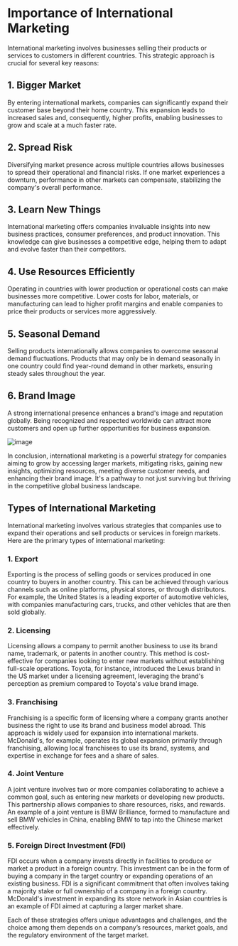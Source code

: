 # Importance of International Marketing

International marketing involves businesses selling their products or services to customers in different countries. This strategic approach is crucial for several key reasons:

## 1. Bigger Market
By entering international markets, companies can significantly expand their customer base beyond their home country. This expansion leads to increased sales and, consequently, higher profits, enabling businesses to grow and scale at a much faster rate.

## 2. Spread Risk
Diversifying market presence across multiple countries allows businesses to spread their operational and financial risks. If one market experiences a downturn, performance in other markets can compensate, stabilizing the company's overall performance.

## 3. Learn New Things
International marketing offers companies invaluable insights into new business practices, consumer preferences, and product innovation. This knowledge can give businesses a competitive edge, helping them to adapt and evolve faster than their competitors.

## 4. Use Resources Efficiently
Operating in countries with lower production or operational costs can make businesses more competitive. Lower costs for labor, materials, or manufacturing can lead to higher profit margins and enable companies to price their products or services more aggressively.

## 5. Seasonal Demand
Selling products internationally allows companies to overcome seasonal demand fluctuations. Products that may only be in demand seasonally in one country could find year-round demand in other markets, ensuring steady sales throughout the year.

## 6. Brand Image
A strong international presence enhances a brand's image and reputation globally. Being recognized and respected worldwide can attract more customers and open up further opportunities for business expansion.

![image](https://github.com/Collegehive/Notes/assets/159722383/4df65612-9964-4859-8c35-9a96532fface)

In conclusion, international marketing is a powerful strategy for companies aiming to grow by accessing larger markets, mitigating risks, gaining new insights, optimizing resources, meeting diverse customer needs, and enhancing their brand image. It's a pathway to not just surviving but thriving in the competitive global business landscape.



## Types of International Marketing

International marketing involves various strategies that companies use to expand their operations and sell products or services in foreign markets. Here are the primary types of international marketing:

### 1. Export

Exporting is the process of selling goods or services produced in one country to buyers in another country. This can be achieved through various channels such as online platforms, physical stores, or through distributors. For example, the United States is a leading exporter of automotive vehicles, with companies manufacturing cars, trucks, and other vehicles that are then sold globally.

### 2. Licensing

Licensing allows a company to permit another business to use its brand name, trademark, or patents in another country. This method is cost-effective for companies looking to enter new markets without establishing full-scale operations. Toyota, for instance, introduced the Lexus brand in the US market under a licensing agreement, leveraging the brand's perception as premium compared to Toyota's value brand image.

### 3. Franchising

Franchising is a specific form of licensing where a company grants another business the right to use its brand and business model abroad. This approach is widely used for expansion into international markets. McDonald's, for example, operates its global expansion primarily through franchising, allowing local franchisees to use its brand, systems, and expertise in exchange for fees and a share of sales.

### 4. Joint Venture

A joint venture involves two or more companies collaborating to achieve a common goal, such as entering new markets or developing new products. This partnership allows companies to share resources, risks, and rewards. An example of a joint venture is BMW Brilliance, formed to manufacture and sell BMW vehicles in China, enabling BMW to tap into the Chinese market effectively.

### 5. Foreign Direct Investment (FDI)
FDI occurs when a company invests directly in facilities to produce or market a product in a foreign country. This investment can be in the form of buying a company in the target country or expanding operations of an existing business. FDI is a significant commitment that often involves taking a majority stake or full ownership of a company in a foreign country. McDonald's investment in expanding its store network in Asian countries is an example of FDI aimed at capturing a larger market share.

Each of these strategies offers unique advantages and challenges, and the choice among them depends on a company’s resources, market goals, and the regulatory environment of the target market.



